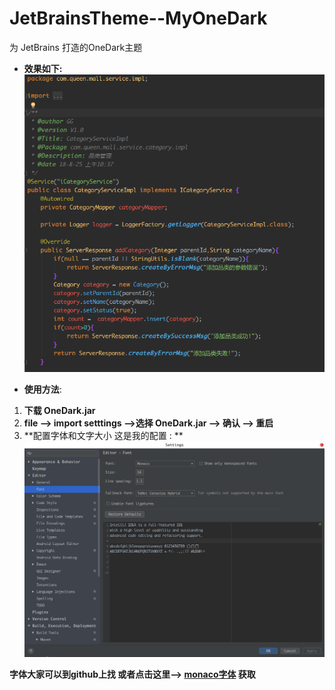 # JetBrainsTheme--MyOneDark
为 JetBrains 打造的OneDark主题

* **效果如下:**<br>
![效果图](./java.png)

* **使用方法**:
1. **下载 OneDark.jar**
2. **file –> import setttings –>选择 OneDark.jar –> 确认 –> 重启**
3. **配置字体和文字大小 这是我的配置 : **<br>
![字体和大小](./font.png)

**字体大家可以到github上找 或者点击这里--> [monaco字体](https://github.com/maxsky/Yahei-Monaco-Hybrid-Font) 获取**
